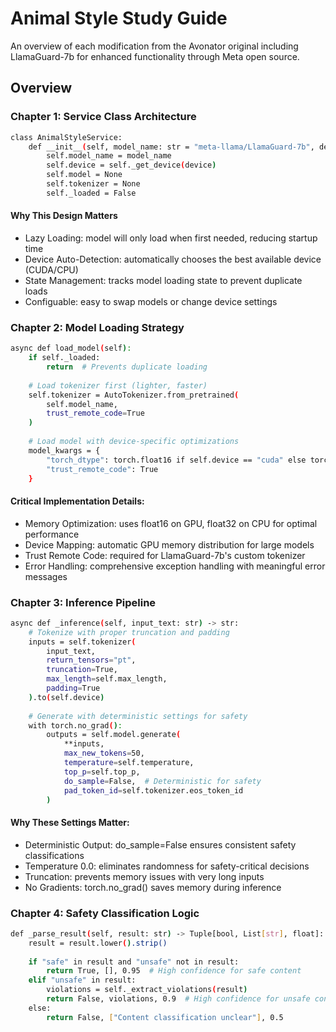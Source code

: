 # Animal Style Study Guide

An overview of each modification from the Avonator original including LlamaGuard-7b for enhanced functionality through Meta open source.

## Overview

### Chapter 1: Service Class Architecture

```bash
class AnimalStyleService:
    def __init__(self, model_name: str = "meta-llama/LlamaGuard-7b", device: str = "auto"):
        self.model_name = model_name
        self.device = self._get_device(device)
        self.model = None
        self.tokenizer = None
        self._loaded = False
```
#### Why This Design Matters
- Lazy Loading: model will only load when first needed, reducing startup time
- Device Auto-Detection: automatically chooses the best available device (CUDA/CPU)
- State Management: tracks model loading state to prevent duplicate loads
- Configuable: easy to swap models or change device settings
  
### Chapter 2: Model Loading Strategy

```bash
async def load_model(self):
    if self._loaded:
        return  # Prevents duplicate loading
    
    # Load tokenizer first (lighter, faster)
    self.tokenizer = AutoTokenizer.from_pretrained(
        self.model_name,
        trust_remote_code=True
    )
    
    # Load model with device-specific optimizations
    model_kwargs = {
        "torch_dtype": torch.float16 if self.device == "cuda" else torch.float32,
        "trust_remote_code": True
    }
```
#### Critical Implementation Details:
- Memory Optimization: uses float16 on GPU, float32 on CPU for optimal performance
- Device Mapping: automatic GPU memory distribution for large models
- Trust Remote Code: required for LlamaGuard-7b's custom tokenizer
- Error Handling: comprehensive exception handling with meaningful error messages

### Chapter 3: Inference Pipeline

```bash
async def _inference(self, input_text: str) -> str:
    # Tokenize with proper truncation and padding
    inputs = self.tokenizer(
        input_text,
        return_tensors="pt",
        truncation=True,
        max_length=self.max_length,
        padding=True
    ).to(self.device)
    
    # Generate with deterministic settings for safety
    with torch.no_grad():
        outputs = self.model.generate(
            **inputs,
            max_new_tokens=50,
            temperature=self.temperature,
            top_p=self.top_p,
            do_sample=False,  # Deterministic for safety
            pad_token_id=self.tokenizer.eos_token_id
        )
```
#### Why These Settings Matter:
- Deterministic Output: do_sample=False ensures consistent safety classifications
- Temperature 0.0: eliminates randomness for safety-critical decisions
- Truncation: prevents memory issues with very long inputs
- No Gradients: torch.no_grad() saves memory during inference

### Chapter 4: Safety Classification Logic

```bash
def _parse_result(self, result: str) -> Tuple[bool, List[str], float]:
    result = result.lower().strip()
    
    if "safe" in result and "unsafe" not in result:
        return True, [], 0.95  # High confidence for safe content
    elif "unsafe" in result:
        violations = self._extract_violations(result)
        return False, violations, 0.9  # High confidence for unsafe content
    else:
        return False, ["Content classification unclear"], 0.5
```


